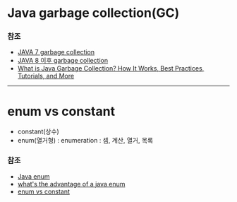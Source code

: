 # Java garbage collection(GC)

### 참조
-   [JAVA 7 garbage collection](https://d2.naver.com/helloworld/1329)
-   [JAVA 8 이후 garbage collection](https://www.baeldung.com/jvm-garbage-collectors)
-   [What is Java Garbage Collection? How It Works, Best Practices, Tutorials, and More](https://stackify.com/what-is-java-garbage-collection/)

---

#   enum vs constant
-   constant(상수)
-   enum(열거형) : enumeration : 셈, 계산, 열거, 목록

### 참조
-   [Java enum](https://www.nextree.co.kr/p11686/)
-   [what's the advantage of a java enum](https://stackoverflow.com/questions/9969690/whats-the-advantage-of-a-java-enum-versus-a-class-with-public-static-final-fiel)
-   [enum vs constant](https://gorbeia.wordpress.com/2015/03/11/java-enums-vs-constants/)